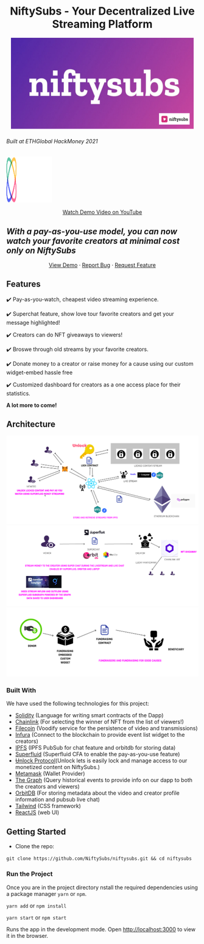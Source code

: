 <h1 align="center">NiftySubs - Your Decentralized Live Streaming Platform</h1>

<p align="center">
  <a href="https://github.com/niftysubs/niftysubs">
    <img src="./src/assets/Frame 1.png" alt="Logo" width="480" height="240">
  </a>
  <h6>Built at ETHGlobal HackMoney 2021</h6>
  <img src="./src/assets/ethglobal.svg" alt="Logo" width="120" height="120">
  </p>
  
  <p align="center"><a href="https://www.youtube.com/watch?v=skJes2cwNTI">Watch Demo Video on YouTube</a></p>

## _With a pay-as-you-use model, you can now watch your favorite creators at minimal cost only on NiftySubs_

<p align="center">
    <a href="https://www.niftysubs.com/">View Demo</a>
    ·
    <a href="https://github.com/NiftySubs/niftysubs/issues">Report Bug</a>
    ·
    <a href="https://github.com/NiftySubs/niftysubs/issues">Request Feature</a>
  </p>

##  Features

<p> ✔️ Pay-as-you-watch, cheapest video streaming experience. </p>
<p> ✔️ Superchat feature, show love tour favorite creators and get your message highlighted! </p>
<p> ✔️ Creators can do NFT giveaways to viewers!  </p>
<p> ✔️ Broswe through old streams by your favorite creators. </p>
<p> ✔️ Donate money to a creator or raise money for a cause using our custom widget-embed hassle free </p>
<p> ✔️ Customized dashboard for creators as a one access place for their statistics. </p>
 
 **A lot more to come!**

## Architecture

![Flow of Control](./src/assets/architecture1.png)
![Flow of Build of Network](./src/assets/architecture2.png)
![Dataset Info](./src/assets/architecture3.png)

### Built With
We have used the following technologies for this project:
* [Solidity](https://docs.soliditylang.org/en/v0.8.3/) (Language for writing smart contracts of the Dapp)
* [Chainlink](https://chain.link/) (For selecting the winner of NFT from the list of viewers!)
* [Filecoin](https://filecoin.io/) (Voodify service for the persistence of video and transmissions)
* [Infura](https://infura.io/) (Connect to the blockchain to provide event list widget to the creators)
* [IPFS](https://ipfs.io/) (IPFS PubSub for chat feature and orbitdb for storing data)
* [Superfluid](https://www.superfluid.finance/) (Superfluid CFA to enable the pay-as-you-use feature)
* [Ʉnlock Protocol](https://unlock-protocol.com/)(Unlock lets is easily lock and manage access to our monetized content on NiftySubs.)
* [Metamask](https://metamask.io) (Wallet Provider)
* [The Graph](https://thegraph.com/) (Query historical events to provide info on our dapp to both the creators and viewers)
* [OrbitDB](https://orbitdb.org/) (For storing metadata about the video and creator profile information and pubsub live chat)
* [Tailwind](https://tailwind.com) (CSS framework)
* [ReactJS](https://reactjs.org/) (web UI)

## Getting Started

* Clone the repo:

`git clone https://github.com/NiftySubs/niftysubs.git && cd niftysubs`

### Run the Project


Once you are in the project directory nstall the required dependencies using a package manager `yarn` or `npm`.

`yarn add` or `npm install`

`yarn start` or `npm start`

Runs the app in the development mode.
Open [http://localhost:3000](http://localhost:3000) to view it in the browser.











<!-- # Getting Started with Create React App

This project was bootstrapped with [Create React App](https://github.com/facebook/create-react-app).

## Available Scripts

In the project directory, you can run:

### `npm start`

Runs the app in the development mode.\
Open [http://localhost:3000](http://localhost:3000) to view it in the browser.

The page will reload if you make edits.\
You will also see any lint errors in the console.

### `npm test`

Launches the test runner in the interactive watch mode.\
See the section about [running tests](https://facebook.github.io/create-react-app/docs/running-tests) for more information.

### `npm run build`

Builds the app for production to the `build` folder.\
It correctly bundles React in production mode and optimizes the build for the best performance.

The build is minified and the filenames include the hashes.\
Your app is ready to be deployed!

See the section about [deployment](https://facebook.github.io/create-react-app/docs/deployment) for more information.

### `npm run eject`

**Note: this is a one-way operation. Once you `eject`, you can’t go back!**

If you aren’t satisfied with the build tool and configuration choices, you can `eject` at any time. This command will remove the single build dependency from your project.

Instead, it will copy all the configuration files and the transitive dependencies (webpack, Babel, ESLint, etc) right into your project so you have full control over them. All of the commands except `eject` will still work, but they will point to the copied scripts so you can tweak them. At this point you’re on your own.

You don’t have to ever use `eject`. The curated feature set is suitable for small and middle deployments, and you shouldn’t feel obligated to use this feature. However we understand that this tool wouldn’t be useful if you couldn’t customize it when you are ready for it.

## Learn More

You can learn more in the [Create React App documentation](https://facebook.github.io/create-react-app/docs/getting-started).

To learn React, check out the [React documentation](https://reactjs.org/).

### Code Splitting

This section has moved here: [https://facebook.github.io/create-react-app/docs/code-splitting](https://facebook.github.io/create-react-app/docs/code-splitting)

### Analyzing the Bundle Size

This section has moved here: [https://facebook.github.io/create-react-app/docs/analyzing-the-bundle-size](https://facebook.github.io/create-react-app/docs/analyzing-the-bundle-size)

### Making a Progressive Web App

This section has moved here: [https://facebook.github.io/create-react-app/docs/making-a-progressive-web-app](https://facebook.github.io/create-react-app/docs/making-a-progressive-web-app)

### Advanced Configuration

This section has moved here: [https://facebook.github.io/create-react-app/docs/advanced-configuration](https://facebook.github.io/create-react-app/docs/advanced-configuration)

### Deployment

This section has moved here: [https://facebook.github.io/create-react-app/docs/deployment](https://facebook.github.io/create-react-app/docs/deployment)

### `npm run build` fails to minify

This section has moved here: [https://facebook.github.io/create-react-app/docs/troubleshooting#npm-run-build-fails-to-minify](https://facebook.github.io/create-react-app/docs/troubleshooting#npm-run-build-fails-to-minify) -->
